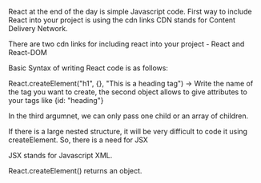 React at the end of the day is simple Javascript code.
First way to include React into your project is using the cdn links
CDN stands for Content Delivery Network.

There are two cdn links for including react into your project - React and React-DOM

Basic Syntax of writing React code is as follows:

React.createElement("h1", {}, "This is a heading tag") -> Write the name of the tag you want to create, the second object allows to give attributes to your tags like {id: "heading"}

In the third argumnet, we can only pass one child or an array of children.

If there is a large nested structure, it will be very difficult to code it using createElement. So, there is a need for JSX

JSX stands for Javascript XML.

React.createElement() returns an object.





